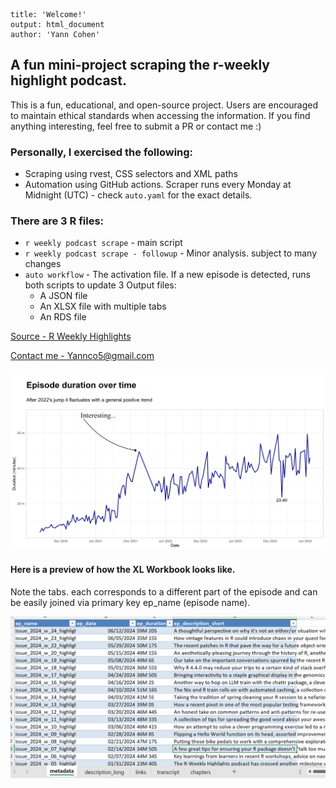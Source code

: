 ```         
title: 'Welcome!'
output: html_document
author: 'Yann Cohen'
```

## A fun mini-project scraping the r-weekly highlight podcast.

This is a fun, educational, and open-source project.
Users are encouraged to maintain ethical standards when accessing the information.
If you find anything interesting, feel free to submit a PR or contact me :)


### Personally, I exercised the following:
- Scraping using rvest, CSS selectors and XML paths
- Automation using GitHub actions.
Scraper runs every Monday at Midnight (UTC) - check `auto.yaml` for the exact details. 

### There are 3 R files:
- `r weekly podcast scrape` - main script
- `r weekly podcast scrape - followup` - Minor analysis. subject to many changes
- `auto workflow` - The activation file. If a new episode is detected, runs both scripts to update 3 Output files:
    - A JSON file
    - An XLSX file with multiple tabs
    - An RDS file



[Source - R Weekly Highlights](https://serve.podhome.fm/r-weekly-highlights)

[Contact me - Yannco5\@gmail.com](mailto:yannco5@gmail.com?subject=Hello%20Yann!&body=What%20is%20the%20ultimate%20answer?)

<img src="episode_duration.png" alt="Episode duration over time" width="1200"/>

#### Here is a preview of how the XL Workbook looks like.

Note the tabs. each corresponds to a different part of the episode and can be easily joined via primary key ep_name (episode name).

<img src="xl_preview.png" alt="XL Preview" width="1000"/>
